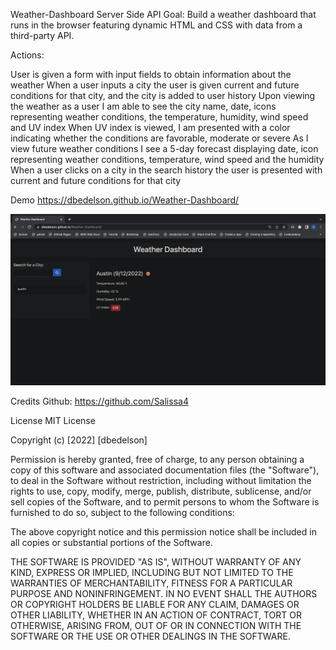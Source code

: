 Weather-Dashboard
Server Side API
Goal: Build a weather dashboard that runs in the browser featuring dynamic HTML and CSS with data from a third-party API.

Actions:

User is given a form with input fields to obtain information about the weather
When a user inputs a city the user is given current and future conditions for that city, and the city is added to user history
Upon viewing the weather as a user I am able to see the city name, date, icons representing weather conditions, the temperature, humidity, wind speed and UV index
When UV index is viewed, I am presented with a color indicating whether the conditions are favorable, moderate or severe
As I view future weather conditions I see a 5-day forecast displaying date, icon representing weather conditions, temperature, wind speed and the humidity
When a user clicks on a city in the search history the user is presented with current and future conditions for that city

Demo
https://dbedelson.github.io/Weather-Dashboard/





![ScreenShot.png!](./assets%20/images%20/Weather%20Screen%20Shot%20.png)

Credits
Github: https://github.com/Salissa4

License
MIT License

Copyright (c) [2022] [dbedelson]

Permission is hereby granted, free of charge, to any person obtaining a copy of this software and associated documentation files (the "Software"), to deal in the Software without restriction, including without limitation the rights to use, copy, modify, merge, publish, distribute, sublicense, and/or sell copies of the Software, and to permit persons to whom the Software is furnished to do so, subject to the following conditions:

The above copyright notice and this permission notice shall be included in all copies or substantial portions of the Software.

THE SOFTWARE IS PROVIDED "AS IS", WITHOUT WARRANTY OF ANY KIND, EXPRESS OR IMPLIED, INCLUDING BUT NOT LIMITED TO THE WARRANTIES OF MERCHANTABILITY, FITNESS FOR A PARTICULAR PURPOSE AND NONINFRINGEMENT. IN NO EVENT SHALL THE AUTHORS OR COPYRIGHT HOLDERS BE LIABLE FOR ANY CLAIM, DAMAGES OR OTHER LIABILITY, WHETHER IN AN ACTION OF CONTRACT, TORT OR OTHERWISE, ARISING FROM, OUT OF OR IN CONNECTION WITH THE SOFTWARE OR THE USE OR OTHER DEALINGS IN THE SOFTWARE.

